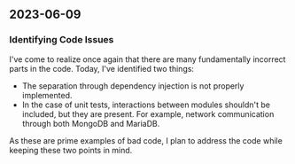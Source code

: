 ## 2023-06-09

### Identifying Code Issues

I've come to realize once again that there are many fundamentally incorrect parts in the code. Today, I've identified two things:

- The separation through dependency injection is not properly implemented.
- In the case of unit tests, interactions between modules shouldn't be included, but they are present.
For example, network communication through both MongoDB and MariaDB.
  
As these are prime examples of bad code, I plan to address the code while keeping these two points in mind.